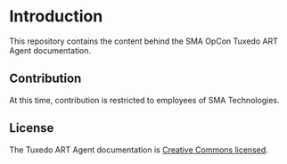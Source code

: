 # Introduction

This repository contains the content behind the SMA OpCon Tuxedo ART Agent documentation.

## Contribution

At this time, contribution is restricted to employees of SMA Technologies. 

## License

The Tuxedo ART Agent documentation is [Creative Commons licensed](LICENSE).
